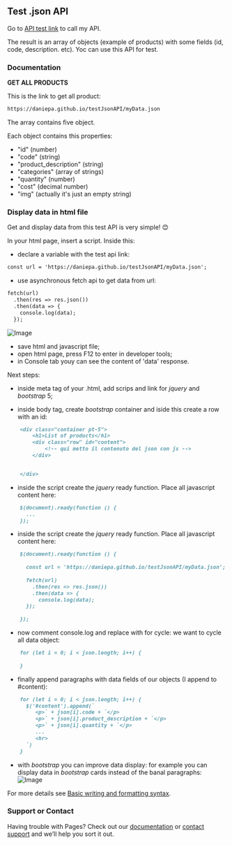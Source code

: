 ## Test .json API 

Go to [API test link](https://daniepa.github.io/testJsonAPI/myData.json) to call my API.

The result is an array of objects (example of products) with some fields (id, code, description. etc).
Yoc can use this API for test.

### Documentation

**GET ALL PRODUCTS**

This is the link to get all product: 
```markdown
https://daniepa.github.io/testJsonAPI/myData.json
```
The array contains five object.

Each object contains this properties:
- "id" (number)
- "code" (string)
- "product_description" (string)
- "categories" (array of strings)
- "quantity" (number)
- "cost" (decimal number)
- "img" (actually it's just an empty string)

### Display data in html file

Get and display data from this test API is very simple! 😊

In your html page, insert a script.
Inside this:
- declare a variable with the test api link:
```markdown
const url = 'https://daniepa.github.io/testJsonAPI/myData.json';
```

- use asynchronous fetch api to get data from url:
```markdown
fetch(url)
  .then(res => res.json())
  .then(data => {
    console.log(data);
  });
```
![Image](src)

- save html and javascript file;
- open html page, press F12 to enter in developer tools;
- in Console tab youy can see the content of 'data' response.

Next steps:
- inside meta tag of your .html, add scrips and link for _jquery_ and _bootstrap_ 5;

- inside body tag, create _bootstrap_ container and iside this create a row with an id:
```markdown
    <div class="container pt-5">
        <h1>List of products</h1>
        <div class="row" id="content">
            <!-- qui metto il contenuto del json con js -->
        </div>


    </div>
```

- inside the script create the _jquery_ ready function. Place all javascript content here:
```markdown
    $(document).ready(function () {
      ...
    });
```

- inside the script create the _jquery_ ready function. Place all javascript content here:
```markdown
    $(document).ready(function () {
    
      const url = 'https://daniepa.github.io/testJsonAPI/myData.json';
      
      fetch(url)
        .then(res => res.json())
        .then(data => {
          console.log(data);
      });
  
    });
```

- now comment console.log and replace with for cycle: we want to cycle all data object:
```markdown
    for (let i = 0; i < json.length; i++) {
    
    }
```

- finally append paragraphs with data fields of our objects (I append to #content):
```markdown
    for (let i = 0; i < json.length; i++) {
      $('#content').append(`
         <p>` + json[i].code + `</p>
         <p>` + json[i].product_description + `</p>
         <p>` + json[i].quantity + `</p>
         ...
         <hr>
      `)
    }
```

- with _bootstrap_ you can improve data display: for example you can display data in _bootstrap_ cards instead of the banal paragraphs:
![Image](src)


For more details see [Basic writing and formatting syntax](https://docs.github.com/en/github/writing-on-github/getting-started-with-writing-and-formatting-on-github/basic-writing-and-formatting-syntax).

### Support or Contact

Having trouble with Pages? Check out our [documentation](https://docs.github.com/categories/github-pages-basics/) or [contact support](https://support.github.com/contact) and we’ll help you sort it out.
